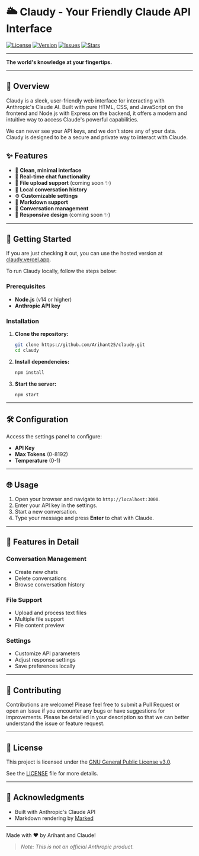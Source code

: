 # 🌥️ Claudy - Your Friendly Claude API Interface
[![License](https://img.shields.io/badge/License-GPLv3-blue.svg)](https://www.gnu.org/licenses/gpl-3.0.html)
[![Version](https://img.shields.io/github/package-json/v/Arihant25/claudy)](https://github.com/Arihant25/claudy)
[![Issues](https://img.shields.io/github/issues/Arihant25/claudy)](https://github.com/Arihant25/claudy/issues)
[![Stars](https://img.shields.io/github/stars/Arihant25/claudy)](https://github.com/Arihant25/claudy/stargazers)

---

**The world's knowledge at your fingertips.**

---

## 🌟 Overview

Claudy is a sleek, user-friendly web interface for interacting with Anthropic's Claude AI. Built with pure HTML, CSS, and JavaScript on the frontend and Node.js with Express on the backend, it offers a modern and intuitive way to access Claude's powerful capabilities.

We can never see your API keys, and we don't store any of your data. Claudy is designed to be a secure and private way to interact with Claude.

## ✨ Features

- 🎯 **Clean, minimal interface**
- 💬 **Real-time chat functionality**
- 📁 **File upload support** (coming soon ✨)
- 💾 **Local conversation history**
- ⚙️ **Customizable settings**
- 🎨 **Markdown support**
- 🔄 **Conversation management**
- 📱 **Responsive design** (coming soon ✨)

---

## 🚀 Getting Started

If you are just checking it out, you can use the hosted version at [claudy.vercel.app](https://claudy.vercel.app).

To run Claudy locally, follow the steps below:

### Prerequisites

- **Node.js** (v14 or higher)
- **Anthropic API key**

### Installation

1. **Clone the repository:**

    ```bash
    git clone https://github.com/Arihant25/claudy.git
    cd claudy
    ```

2. **Install dependencies:**

    ```bash
    npm install
    ```

3. **Start the server:**

    ```bash
    npm start
    ```

---

## 🛠️ Configuration

Access the settings panel to configure:

- **API Key**
- **Max Tokens** (0-8192)
- **Temperature** (0-1)

---

## 🌐 Usage

1. Open your browser and navigate to `http://localhost:3000`.
2. Enter your API key in the settings.
3. Start a new conversation.
4. Type your message and press **Enter** to chat with Claude.

---

## 🔮 Features in Detail

### Conversation Management

- Create new chats
- Delete conversations
- Browse conversation history

### File Support

- Upload and process text files
- Multiple file support
- File content preview

### Settings

- Customize API parameters
- Adjust response settings
- Save preferences locally

---

## 🤝 Contributing

Contributions are welcome! Please feel free to submit a Pull Request or open an Issue if you encounter any bugs or have suggestions for improvements.
Please be detailed in your description so that we can better understand the issue or feature request.

---

## 📝 License

This project is licensed under the [GNU General Public License v3.0](https://www.gnu.org/licenses/gpl-3.0.html).

See the [LICENSE](LICENSE) file for more details.

---

## 🙏 Acknowledgments

- Built with Anthropic's Claude API
- Markdown rendering by [Marked](https://marked.js.org/)

---

Made with ❤️ by Arihant and Claude!

> *Note: This is not an official Anthropic product.*
